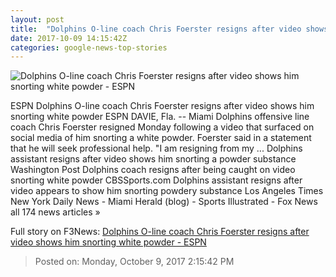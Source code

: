 ```yaml
---
layout: post
title:  "Dolphins O-line coach Chris Foerster resigns after video shows him snorting white powder - ESPN"
date: 2017-10-09 14:15:42Z
categories: google-news-top-stories
---
```


![Dolphins O-line coach Chris Foerster resigns after video shows him snorting white powder - ESPN](http://a4.espncdn.com/combiner/i?img=%2Fphoto%2F2017%2F1008%2Fr271256_1296x729_16%2D9.jpg)

ESPN Dolphins O-line coach Chris Foerster resigns after video shows him snorting white powder ESPN DAVIE, Fla. -- Miami Dolphins offensive line coach Chris Foerster resigned Monday following a video that surfaced on social media of him snorting a white powder. Foerster said in a statement that he will seek professional help. "I am resigning from my ... Dolphins assistant resigns after video shows him snorting a powder substance Washington Post Dolphins coach resigns after being caught on video snorting white powder CBSSports.com Dolphins assistant resigns after video appears to show him snorting powdery substance Los Angeles Times New York Daily News - Miami Herald (blog) - Sports Illustrated - Fox News all 174 news articles »


Full story on F3News: [Dolphins O-line coach Chris Foerster resigns after video shows him snorting white powder - ESPN](http://www.f3nws.com/n/UVYHsF)

> Posted on: Monday, October 9, 2017 2:15:42 PM

